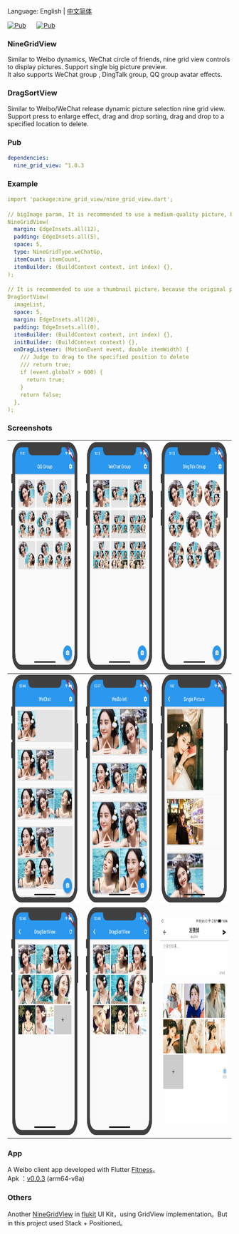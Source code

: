 Language: English | [中文简体](README-ZH.md)

[![Pub](https://img.shields.io/pub/v/nine_grid_view.svg?style=flat-square&color=009688)](https://pub.dartlang.org/packages/nine_grid_view)&nbsp;&nbsp;&nbsp;&nbsp;&nbsp;&nbsp;[![Pub](https://img.shields.io/pub/v/nine_grid_view.svg?style=flat-square&color=2196F3)](https://pub.flutter-io.cn/packages/nine_grid_view)

### NineGridView
Similar to Weibo dynamics, WeChat circle of friends, nine grid view controls to display pictures. Support single big picture preview.  
It also supports WeChat group , DingTalk group, QQ group avatar effects.

### DragSortView
Similar to Weibo/WeChat release dynamic picture selection nine grid view. Support press to enlarge effect, drag and drop sorting, drag and drop to a specified location to delete.

### Pub
```yaml
dependencies:
  nine_grid_view: ^1.0.3
```

### Example

```yaml
import 'package:nine_grid_view/nine_grid_view.dart';

// bigImage param, It is recommended to use a medium-quality picture, because the original picture is too large and takes time to load.
NineGridView(
  margin: EdgeInsets.all(12),
  padding: EdgeInsets.all(5),
  space: 5,
  type: NineGridType.weChatGp,
  itemCount: itemCount,
  itemBuilder: (BuildContext context, int index) {},
);

// It is recommended to use a thumbnail picture，because the original picture is too large, it may cause repeated loading and cause flashing.
DragSortView(
  imageList,
  space: 5,
  margin: EdgeInsets.all(20),
  padding: EdgeInsets.all(0),
  itemBuilder: (BuildContext context, int index) {},
  initBuilder: (BuildContext context) {},
  onDragListener: (MotionEvent event, double itemWidth) {
    /// Judge to drag to the specified position to delete
    /// return true;
    if (event.globalY > 600) {
      return true;
    }
    return false;
  },
);   
```

### Screenshots

|<img src="screenshots/nine_grid_view1.jpg" width="260" height="513"/>|<img src="screenshots/nine_grid_view2.jpg" width="260" height="513"/>|<img src="screenshots/nine_grid_view3.jpg" width="260" height="513"/>|
|:---:|:---:|:---:|
|<img src="screenshots/nine_grid_view4.jpg" width="260" height="513"/>|<img src="screenshots/nine_grid_view5.jpg" width="260" height="513"/>|<img src="screenshots/nine_grid_view6.jpg" width="260" height="513"/>|
|<img src="screenshots/nine_grid_view7.jpg" width="260" height="513"/>|<img src="screenshots/nine_grid_view8.jpg" width="260" height="513"/>|<img src="screenshots/nine_grid_view9.gif" width="220" height="465"/>|

### App
A Weibo client app developed with Flutter [Fitness](https://github.com/Sky24n/Fitness)。  
Apk ：[v0.0.3](https://github.com/Sky24n/Doc/blob/master/apks/fitness.apk) (arm64-v8a)

### Others

Another [NineGridView](https://github.com/flutterchina/flukit) in [flukit](https://github.com/flutterchina/flukit) UI Kit，using GridView implementation。But in this project used Stack + Positioned。
